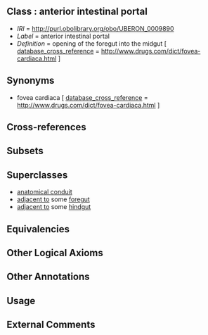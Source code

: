
## Class : anterior intestinal portal

 * *IRI* = http://purl.obolibrary.org/obo/UBERON_0009890
 * *Label* = anterior intestinal portal
 * *Definition* = opening of the foregut into the midgut [ [database_cross_reference](../../ef/oboInOwl#hasDbXref.md) = http://www.drugs.com/dict/fovea-cardiaca.html ]

## Synonyms

 * fovea cardiaca [ [database_cross_reference](../../ef/oboInOwl#hasDbXref.md) = http://www.drugs.com/dict/fovea-cardiaca.html ]

## Cross-references


## Subsets


## Superclasses

 * [anatomical conduit](../../UBERON/11/UBERON_0004111.md)
 * [adjacent to](../../RO/20/RO_0002220.md) some [foregut](../../UBERON/41/UBERON_0001041.md)
 * [adjacent to](../../RO/20/RO_0002220.md) some [hindgut](../../UBERON/46/UBERON_0001046.md)

## Equivalencies


## Other Logical Axioms


## Other Annotations


## Usage


## External Comments

